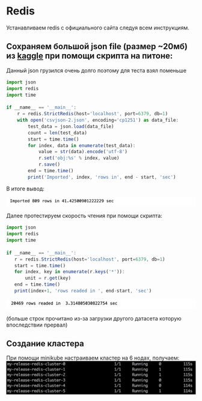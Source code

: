 # Redis
Устанавливаем redis с официального сайта следуя всем инструкциям.

## Сохраняем большой json file (размер ~20мб) из [kaggle](https://www.kaggle.com/datasets/gauravduttakiit/covid-19) при помощи скрипта на питоне:
Данный json грузился очень долго поэтому для теста взял поменьше

```javascript
import json
import redis
import time

if __name__ == '__main__':
    r = redis.StrictRedis(host='localhost', port=6379, db=1)
    with open('csvjson-2.json', encoding='cp1251') as data_file:
        test_data = json.load(data_file)
        count = len(test_data)
        start = time.time()
        for index, data in enumerate(test_data):
            value = str(data).encode('utf-8')
            r.set('obj:%s' % index, value)
            r.save()
        end = time.time()
        print('Imported', index, 'rows in', end - start, 'sec')
```
 В итоге вывод:
 
 ![import](import.png)
 
 Далее протестируем скорость чтения при помощи скрипта:
 ```javascript
import json
import redis
import time

if __name__ == '__main__':
    r = redis.StrictRedis(host='localhost', port=6379, db=1)
    start = time.time()
    for index, key in enumerate(r.keys('*')):
        unit = r.get(key)
    end = time.time()
    print(index+1, 'rows readed in ', end-start, 'sec')
```

 ![read](read.png)


(больше строк прочитано из-за загрузки другого датасета которую впоследствии прервал)



## Создание кластера
При помощи minikube настраиваем кластер на 6 нодах, получаем:
 ![nodes](nodes.png)
